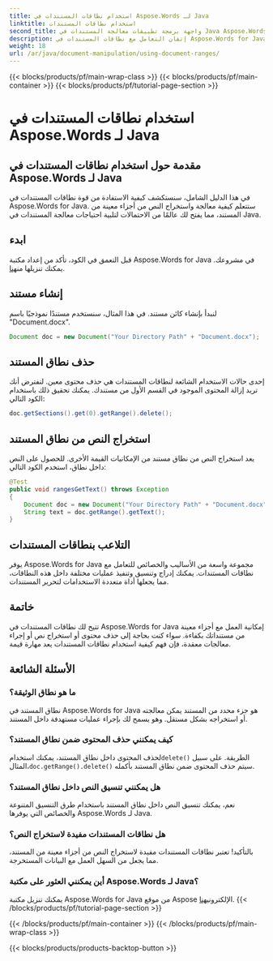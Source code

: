 ```yaml
---
title: استخدام نطاقات المستندات في Aspose.Words لـ Java
linktitle: استخدام نطاقات المستندات
second_title: واجهة برمجة تطبيقات معالجة المستندات في Java Aspose.Words
description: إتقان التعامل مع نطاقات المستندات في Aspose.Words for Java. تعلم كيفية حذف النص واستخراجه وتنسيقه باستخدام هذا الدليل الشامل.
weight: 18
url: /ar/java/document-manipulation/using-document-ranges/
---
```


{{< blocks/products/pf/main-wrap-class >}}
{{< blocks/products/pf/main-container >}}
{{< blocks/products/pf/tutorial-page-section >}}

# استخدام نطاقات المستندات في Aspose.Words لـ Java


## مقدمة حول استخدام نطاقات المستندات في Aspose.Words لـ Java

في هذا الدليل الشامل، سنستكشف كيفية الاستفادة من قوة نطاقات المستندات في Aspose.Words for Java. ستتعلم كيفية معالجة واستخراج النص من أجزاء معينة من المستند، مما يفتح لك عالمًا من الاحتمالات لتلبية احتياجات معالجة المستندات في Java.

## ابدء

 قبل التعمق في الكود، تأكد من إعداد مكتبة Aspose.Words for Java في مشروعك. يمكنك تنزيلها من[هنا](https://releases.aspose.com/words/java/).

## إنشاء مستند

لنبدأ بإنشاء كائن مستند. في هذا المثال، سنستخدم مستندًا نموذجيًا باسم "Document.docx".

```java
Document doc = new Document("Your Directory Path" + "Document.docx");
```

## حذف نطاق المستند

إحدى حالات الاستخدام الشائعة لنطاقات المستندات هي حذف محتوى معين. لنفترض أنك تريد إزالة المحتوى الموجود في القسم الأول من مستندك. يمكنك تحقيق ذلك باستخدام الكود التالي:

```java
doc.getSections().get(0).getRange().delete();
```

## استخراج النص من نطاق المستند

يعد استخراج النص من نطاق مستند من الإمكانيات القيمة الأخرى. للحصول على النص داخل نطاق، استخدم الكود التالي:

```java
@Test
public void rangesGetText() throws Exception
{
    Document doc = new Document("Your Directory Path" + "Document.docx");
    String text = doc.getRange().getText();
}
```

## التلاعب بنطاقات المستندات

يوفر Aspose.Words for Java مجموعة واسعة من الأساليب والخصائص للتعامل مع نطاقات المستندات. يمكنك إدراج وتنسيق وتنفيذ عمليات مختلفة داخل هذه النطاقات، مما يجعلها أداة متعددة الاستخدامات لتحرير المستندات.

## خاتمة

تتيح لك نطاقات المستندات في Aspose.Words for Java إمكانية العمل مع أجزاء معينة من مستنداتك بكفاءة. سواء كنت بحاجة إلى حذف محتوى أو استخراج نص أو إجراء معالجات معقدة، فإن فهم كيفية استخدام نطاقات المستندات يعد مهارة قيمة.

## الأسئلة الشائعة

### ما هو نطاق الوثيقة؟

نطاق المستند في Aspose.Words for Java هو جزء محدد من المستند يمكن معالجته أو استخراجه بشكل مستقل. وهو يسمح لك بإجراء عمليات مستهدفة داخل المستند.

### كيف يمكنني حذف المحتوى ضمن نطاق المستند؟

 لحذف المحتوى داخل نطاق المستند، يمكنك استخدام`delete()` الطريقة. على سبيل المثال،`doc.getRange().delete()` سيتم حذف المحتوى ضمن نطاق المستند بأكمله.

### هل يمكنني تنسيق النص داخل نطاق المستند؟

نعم، يمكنك تنسيق النص داخل نطاق المستند باستخدام طرق التنسيق المتنوعة والخصائص التي يوفرها Aspose.Words لـ Java.

### هل نطاقات المستندات مفيدة لاستخراج النص؟

بالتأكيد! تعتبر نطاقات المستندات مفيدة لاستخراج النص من أجزاء معينة من المستند، مما يجعل من السهل العمل مع البيانات المستخرجة.

### أين يمكنني العثور على مكتبة Aspose.Words لـ Java؟

 يمكنك تنزيل مكتبة Aspose.Words for Java من موقع Aspose الإلكتروني[هنا](https://releases.aspose.com/words/java/).
{{< /blocks/products/pf/tutorial-page-section >}}

{{< /blocks/products/pf/main-container >}}
{{< /blocks/products/pf/main-wrap-class >}}

{{< blocks/products/products-backtop-button >}}
